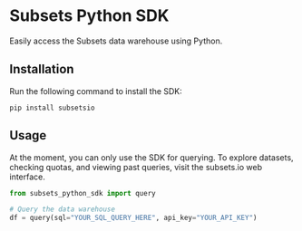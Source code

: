# Subsets Python SDK

Easily access the Subsets data warehouse using Python.

## Installation

Run the following command to install the SDK:

```pip install subsetsio```
## Usage


At the moment, you can only use the SDK for querying. To explore datasets, checking quotas, and viewing past queries, visit the subsets.io web interface.

```python
from subsets_python_sdk import query

# Query the data warehouse
df = query(sql="YOUR_SQL_QUERY_HERE", api_key="YOUR_API_KEY")
```